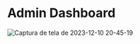 # Admin Dashboard 

![Captura de tela de 2023-12-10 20-45-19](https://github.com/Danielle1Melo/adminDashboard/assets/93881167/e63fa1a0-750d-4a31-9544-ac10d8d3fd46)

